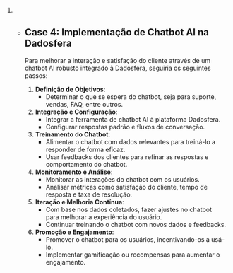 1. - ## **Case 4: Implementação de Chatbot AI na Dadosfera**

     Para melhorar a interação e satisfação do cliente através de um chatbot AI robusto integrado à Dadosfera, seguiria os seguintes passos:

     1. **Definição de Objetivos**:
        - Determinar o que se espera do chatbot, seja para suporte, vendas, FAQ, entre outros.
     2. **Integração e Configuração**:
        - Integrar a ferramenta de chatbot AI à plataforma Dadosfera.
        - Configurar respostas padrão e fluxos de conversação.
     3. **Treinamento do Chatbot**:
        - Alimentar o chatbot com dados relevantes para treiná-lo a responder de forma eficaz.
        - Usar feedbacks dos clientes para refinar as respostas e comportamento do chatbot.
     4. **Monitoramento e Análise**:
        - Monitorar as interações do chatbot com os usuários.
        - Analisar métricas como satisfação do cliente, tempo de resposta e taxa de resolução.
     5. **Iteração e Melhoria Contínua**:
        - Com base nos dados coletados, fazer ajustes no chatbot para melhorar a experiência do usuário.
        - Continuar treinando o chatbot com novos dados e feedbacks.
     6. **Promoção e Engajamento**:
        - Promover o chatbot para os usuários, incentivando-os a usá-lo.
        - Implementar gamificação ou recompensas para aumentar o engajamento.